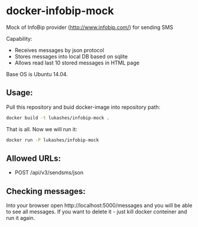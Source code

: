 # docker-infobip-mock

Mock of InfoBip provider (http://www.infobip.com/) for sending SMS

Capability:

* Receives messages by json protocol
* Stores messages into local DB based on sqlite
* Allows read last 10 stored messages in HTML page

Base OS is Ubuntu 14.04.

## Usage:

Pull this repository and buid docker-image into repository path:

```bash
docker build -t lukashes/infobip-mock .
```

That is all. Now we will run it:

```bash
docker run -P lukashes/infobip-mock
```

## Allowed URLs:

* POST /api/v3/sendsms/json

## Checking messages:

Into your browser open http://localhost:5000/messages and you will be able to see all messages. If you want to delete it - just kill docker conteiner and run it again.

